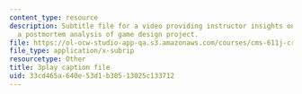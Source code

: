 ```yaml
---
content_type: resource
description: Subtitle file for a video providing instructor insights on conducting
  a postmortem analysis of game design project.
file: https://ol-ocw-studio-app-qa.s3.amazonaws.com/courses/cms-611j-creating-video-games-fall-2014/33cd465a640e53d1b30513025c133712_4HP37G4v3S8.vtt
file_type: application/x-subrip
resourcetype: Other
title: 3play caption file
uid: 33cd465a-640e-53d1-b305-13025c133712
---
```

